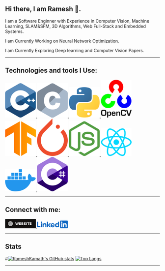 ## **Hi there, I am Ramesh** 👋.

I am a Software Enginner with Experience in Computer Vision, Machine Learning, SLAM&SFM, 3D Algorithms, Web Full-Stack and Embedded Systems.

I am Currently Working on Neural Network Optimization.

I am Currently Exploring Deep learning and Computer Vision Papers.

---
## **Technologies and tools I Use**:
<a href="#">
<img width="100px" src="https://raw.githubusercontent.com/RameshKamath/rameshkamath/main/Icons/Tech_Tools/c-plusplus.svg">
</a><a href="#">
<img width="100px" src="https://raw.githubusercontent.com/RameshKamath/rameshkamath/main/Icons/Tech_Tools/c.svg">
</a><a href="#">
<img width="100px" src="https://raw.githubusercontent.com/RameshKamath/rameshkamath/main/Icons/Tech_Tools/python.svg">
</a><a href="#">
<img width="100px" src="https://raw.githubusercontent.com/RameshKamath/rameshkamath/main/Icons/Tech_Tools/opencv.svg">
</a><a href="#">
<img width="100px" src="https://raw.githubusercontent.com/RameshKamath/rameshkamath/main/Icons/Tech_Tools/tensorflow.svg">
</a><a href="#">
<img width="100px" src="https://raw.githubusercontent.com/RameshKamath/rameshkamath/main/Icons/Tech_Tools/pytorch.svg">
</a><a href="#">
<img width="100px" src="https://raw.githubusercontent.com/RameshKamath/rameshkamath/main/Icons/Tech_Tools/nodejs-icon.svg">
</a><a href="#">
<img width="100px" src="https://raw.githubusercontent.com/RameshKamath/rameshkamath/main/Icons/Tech_Tools/react.svg">
</a><a href="#">
<img width="100px" src="https://raw.githubusercontent.com/RameshKamath/rameshkamath/main/Icons/Tech_Tools/docker-icon.svg">
</a><a href="#">
<img width="100px" src="https://raw.githubusercontent.com/RameshKamath/rameshkamath/main/Icons/Tech_Tools/c-sharp.svg">
</a>

---
## **Connect with me:**

<a href="https://rameshkamath.github.io/">
    <img width="100px" src="https://raw.githubusercontent.com/RameshKamath/rameshkamath/main/Icons/Connect/website.svg">
</a>
<a href="https://www.linkedin.com/in/ramesh-kamath-ga/">
    <img width="100px" src="https://raw.githubusercontent.com/RameshKamath/rameshkamath/main/Icons/Connect/linkedin.svg">
</a>

---

## **Stats**

#[![RameshKamath's GitHub stats](https://github-readme-stats.vercel.app/api?username=RameshKamath&hide=issues&show_icons=true)](https://github.com/RameshKamath/github-readme-stats)
[![Top Langs](https://github-readme-stats.vercel.app/api/top-langs/?username=RameshKamath&layout=compact)](https://github.com/RameshKamath/github-readme-stats)

---

<!--
**RameshKamath/rameshkamath** is a ✨ _special_ ✨ repository because its `README.md` (this file) appears on your GitHub profile.

Here are some ideas to get you started:

- 🔭 I’m currently working on ...
- 🌱 I’m currently learning ...
- 👯 I’m looking to collaborate on ...
- 🤔 I’m looking for help with ...
- 💬 Ask me about ...
- 📫 How to reach me: ...
- 😄 Pronouns: ...
- ⚡ Fun fact: ...
-->

